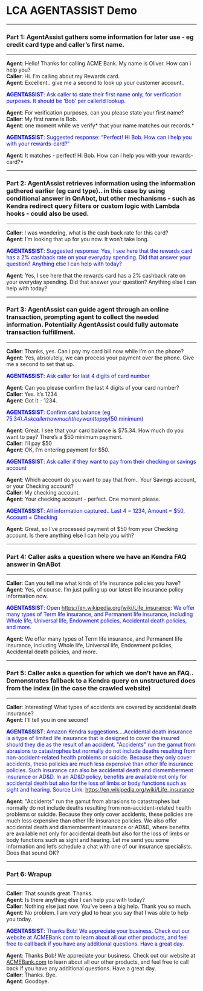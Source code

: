 # LCA AGENTASSIST Demo

***
### Part 1: AgentAssist gathers some information for later use - eg credit card type and caller’s first name.       
***

**Agent**: Hello! Thanks for calling ACME Bank. My name is Oliver. How can i help you?  
**Caller**: Hi. I’m calling about my Rewards card.   
**Agent**: Excellent.. give me a second to look up your customer account..    
  
<span style="color:blue">**AGENTASSIST**:  Ask caller to state their first name only, for verification purposes. It should be ‘Bob’ per callerId lookup.</span>  
   
**Agent**: For verification purposes, can you please state your first name?  
**Caller**: My first name is Bob.   
**Agent**: one moment while we verify* that your name matches our records.*    

<span style="color:blue">**AGENTASSIST**: Suggested response: “Perfect! Hi Bob. How can i help you with your rewards-card?”</span> 

**Agent**:  It matches - perfect! Hi Bob. How can i help you with your rewards-card?*

***
### Part 2: AgentAssist retrieves information using the information gathered earlier (eg card type).. in this case by using conditional answer in QnAbot, but other mechanisms -  such as Kendra redirect query filters or custom logic with Lambda hooks - could also be used.
***

**Caller**: I was wondering, what is the cash back rate for this card?  
**Agent**:  I’m looking that up for you now. It won’t take long.   

<span style="color:blue">**AGENTASSIST**: Suggested response: Yes, I see here that the rewards card has a 2% cashback rate on your everyday spending. Did that answer your question? Anything else I can help with today?</span>
  
**Agent**: Yes, I see here that the rewards card has a 2% cashback rate on your everyday spending. Did that answer your question? Anything else I can help with today?  

***
### Part 3: AgentAssist can guide agent through an online transaction, prompting agent to collect the needed information. Potentially AgentAssist could fully automate transaction fulfillment.
***

**Caller**: Thanks, yes. Can i pay my card bill now while I’m on the phone?  
**Agent**:  Yes, absolutely, we can process your payment over the phone. Give me a second to set that up.   

<span style="color:blue">**AGENTASSIST**: Ask caller for last 4 digits of card number</span>
  
**Agent**: Can you please confirm the last 4 digits of your card number?  
**Caller**: Yes. It’s 1234  
**Agent**:  Got it - 1234.    
  
<span style="color:blue">**AGENTASSIST**: Confirm card balance (eg $75.34). Ask caller how much they want to pay ($50 minimum)</span>
  
**Agent**: Great. I see that your card balance is $75.34. How much do you want to pay? There’s a $50 minimum payment.  
**Caller**: I’ll pay $50  
**Agent**:  OK, I’m entering payment for $50.   
  
<span style="color:blue">**AGENTASSIST**: Ask caller if they want to pay from their checking or savings account</span>
  
**Agent**: Which account do you want to pay that from.. Your Savings account, or your Checking account?  
**Caller**: My checking account.  
**Agent**:  Your checking account - perfect. One moment please.    
  
<span style="color:blue">**AGENTASSIST**: All information captured.. Last 4 = 1234, Amount = $50, Account = Checking</span>
  
**Agent**: Great, so I’ve processed payment of $50 from your Checking account.  Is there anything else I can help you with?  

***
### Part 4: Caller asks a question where we have an Kendra FAQ answer in QnABot
***

**Caller**: Can you tell me what kinds of life insurance policies you have?   
**Agent**:  Yes, of course. I’m just pulling up our latest life insurance policy information now.   
  
<span style="color:blue">**AGENTASSIST**: Open https://en.wikipedia.org/wiki/Life_insurance: We offer many types of Term life insurance, and Permanent life insurance, including Whole life, Universal life, Endowment policies, Accidental death policies, and more.</span>
  
**Agent**: We offer many types of Term life insurance, and Permanent life insurance, including Whole life, Universal life, Endowment policies, Accidental death policies, and more.  

***
### Part 5: Caller asks a question for which we don’t have an FAQ.. Demonstrates fallback to a Kendra query on unstructured docs from the index (in the case the crawled website)
***

**Caller**: Interesting! What types of accidents are covered by accidental death insurance?  
**Agent**: I'll tell you in one second!   
  
<span style="color:blue">**AGENTASSIST**: Amazon Kendra suggestions....Accidental death insurance is a type of limited life insurance that is designed to cover the insured should they die as the result of an accident. "Accidents" run the gamut from abrasions to catastrophes but normally do not include deaths resulting from non-accident-related health problems or suicide. Because they only cover accidents, these policies are much less expensive than other life insurance policies. Such insurance can also be accidental death and dismemberment insurance or AD&D. In an AD&D policy, benefits are available not only for accidental death but also for the loss of limbs or body functions such as sight and hearing.
Source Link: https://en.wikipedia.org/wiki/Life_insurance </span>
  
**Agent**: "Accidents" run the gamut from abrasions to catastrophes but normally do not include deaths resulting from non-accident-related health problems or suicide. Because they only cover accidents, these policies are much less expensive than other life insurance policies. We also offer  accidental death and dismemberment insurance or AD&D, where benefits are available not only for accidental death but also for the loss of limbs or body functions such as sight and hearing. Let me send you some information and let’s schedule a chat with one of our insurance specialists. Does that sound OK?  

***
### Part 6: Wrapup
***

**Caller**: That sounds great. Thanks.  
**Agent**: Is there anything else I can help you with today?  
**Caller**: Nothing else just now. You’ve been a big help. Thank you so much.  
**Agent**: No problem. I am very glad to hear you say that I was able to help you today.   
  
<span style="color:blue">**AGENTASSIST**: Thanks Bob! We appreciate your business. Check out our website at ACMEBank.com to learn about all our other products, and feel free to call back if you have any additional questions. Have a great day.</span>
  
**Agent**: Thanks Bob! We appreciate your business. Check out our website at [ACMEBank.com](http://acme.com/) to learn about all our other products, and feel free to call back if you have any additional questions. Have a great day.  
**Caller**: Thanks. Bye.  
**Agent**: Goodbye.  
  





 


